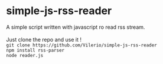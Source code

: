 # simple-js-rss-reader
A simple script written with javascript ro read rss stream. <br/>
<br/>
Just clone the repo and use it !<br/>
``git clone https://github.com/Vilerio/simple-js-rss-reader`` <br/>
``npm install rss-parser`` <br/>
``node reader.js``
